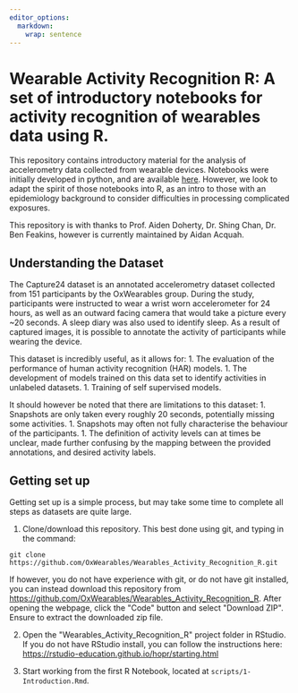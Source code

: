 ```yaml
---
editor_options: 
  markdown: 
    wrap: sentence
---
```


# Wearable Activity Recognition R: A set of introductory notebooks for activity recognition of wearables data using R.

This repository contains introductory material for the analysis of accelerometry data collected from wearable devices.
Notebooks were initially developed in python, and are available [here](https://github.com/OxWearables/Oxford_Wearables_Activity_Recognition.git).
However, we look to adapt the spirit of those notebooks into R, as an intro to those with an epidemiology background to consider difficulties in processing complicated exposures.

This repository is with thanks to Prof. Aiden Doherty, Dr. Shing Chan, Dr. Ben Feakins, however is currently maintained by Aidan Acquah.

## Understanding the Dataset

The Capture24 dataset is an annotated accelerometry dataset collected from 151 participants by the OxWearables group.
During the study, participants were instructed to wear a wrist worn accelerometer for 24 hours, as well as an outward facing camera that would take a picture every \~20 seconds.
A sleep diary was also used to identify sleep.
As a result of captured images, it is possible to annotate the activity of participants while wearing the device.

This dataset is incredibly useful, as it allows for: 1.
The evaluation of the performance of human activity recognition (HAR) models.
1.
The development of models trained on this data set to identify activities in unlabeled datasets.
1.
Training of self supervised models.

It should however be noted that there are limitations to this dataset: 1.
Snapshots are only taken every roughly 20 seconds, potentially missing some activities.
1.
Snapshots may often not fully characterise the behaviour of the participants.
1.
The definition of activity levels can at times be unclear, made further confusing by the mapping between the provided annotations, and desired activity labels.

## Getting set up

Getting set up is a simple process, but may take some time to complete all steps as datasets are quite large.

1.  Clone/download this repository. This best done using git, and typing in the command:

```{bash}
git clone https://github.com/OxWearables/Wearables_Activity_Recognition_R.git
```

If however, you do not have experience with git, or do not have git installed, you can instead download this repository from <https://github.com/OxWearables/Wearables_Activity_Recognition_R>.
After opening the webpage, click the "Code" button and select "Download ZIP".
Ensure to extract the downloaded zip file.

2. Open the "Wearables_Activity_Recognition_R" project folder in RStudio.
If you do not have RStudio install, you can follow the instructions here: <https://rstudio-education.github.io/hopr/starting.html>

3. Start working from the first R Notebook, located at `scripts/1-Introduction.Rmd`.
